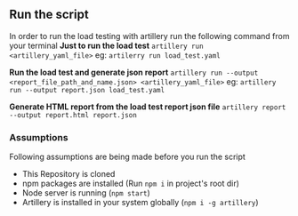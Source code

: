 ## Run the script

In order to run the load testing with artillery run the following command from your terminal
**Just to run the load test**
`artillery run <artillery_yaml_file>`
eg: `artilerry run load_test.yaml`

**Run the load test and generate json report**
`artillery run --output <report_file_path_and_name.json> <artillery_yaml_file>`
eg: `artillery run --output report.json load_test.yaml`

**Generate HTML report from the load test report json file**
`artillery report --output report.html report.json`

### Assumptions

Following assumptions are being made before you run the script

- This Repository is cloned
- npm packages are installed (Run `npm i` in project's root dir)
- Node server is running (`npm start`)
- Artillery is installed in your system globally (`npm i -g artillery`)
